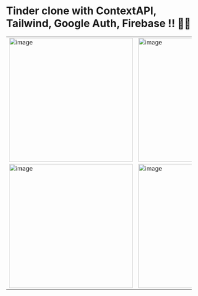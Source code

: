 # Tinder clone with ContextAPI, Tailwind, Google Auth, Firebase !! 🚀🧨

<table>
  <tr>
    <td valign="top">
      <img width="335" alt="image" src="https://user-images.githubusercontent.com/60651308/178610176-98f41e8f-697e-4272-a006-ca053a83d045.png">
    </td>
    <td valign="top">
      <img width="335" alt="image" src="https://user-images.githubusercontent.com/60651308/178610207-305f6f15-9603-45d4-ab9e-8ebc98fa0063.png">
    </td>
    <td valign="top">
      <img width="335" alt="image" src="https://user-images.githubusercontent.com/60651308/178610110-0f8c1b83-ed89-4c73-9364-d2bc22c99764.png">
    </td>
  </tr>
  <tr>
    <td valign="top">
        <img width="335" alt="image" src="https://user-images.githubusercontent.com/60651308/178610272-44e6bb2e-3b62-438c-aab8-af4ba52f7c44.png">
      </td>
     <td valign="top">
        <img width="335" alt="image" src="https://user-images.githubusercontent.com/60651308/178610287-bb5650da-997d-443c-9773-4bcb29f310dd.png">
      </td>
  </tr>
</table>
